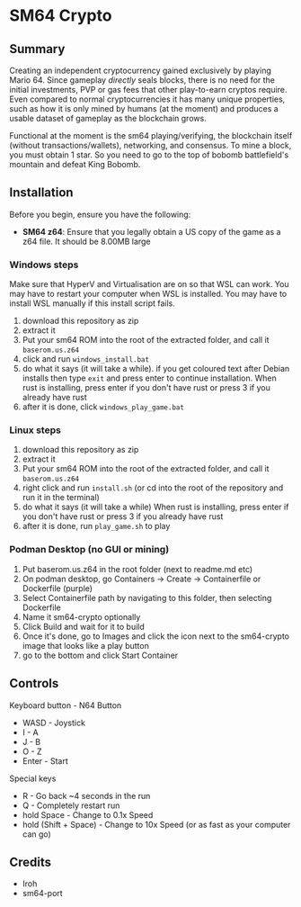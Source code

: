 # SM64 Crypto
## Summary
Creating an independent cryptocurrency gained exclusively by playing Mario 64. Since gameplay *directly* seals blocks, there is no need for the initial investments, PVP or gas fees that other play-to-earn cryptos require. Even compared to normal cryptocurrencies it has many unique properties, such as how it is only mined by humans (at the moment) and produces a usable dataset of gameplay as the blockchain grows.

Functional at the moment is the sm64 playing/verifying, the blockchain itself (without transactions/wallets), networking, and consensus.
To mine a block, you must obtain 1 star. So you need to go to the top of bobomb battlefield's mountain and defeat King Bobomb.

## Installation
Before you begin, ensure you have the following:
- **SM64 z64**: Ensure that you legally obtain a US copy of the game as a z64 file. It should be 8.00MB large

### Windows steps
Make sure that HyperV and Virtualisation are on so that WSL can work. You may have to restart your computer when WSL is installed.
You may have to install WSL manually if this install script fails.

1. download this repository as zip
2. extract it
3. Put your sm64 ROM into the root of the extracted folder, and call it `baserom.us.z64`
4. click and run `windows_install.bat`
5. do what it says (it will take a while). if you get coloured text after Debian installs then type `exit` and press enter to continue installation.
  When rust is installing, press enter if you don't have rust or press 3 if you already have rust
6. after it is done, click `windows_play_game.bat`

### Linux steps
1. download this repository as zip
2. extract it
3. Put your sm64 ROM into the root of the extracted folder, and call it `baserom.us.z64`
4. right click and run `install.sh` (or cd into the root of the repository and run it in the terminal)
5. do what it says (it will take a while)
  When rust is installing, press enter if you don't have rust or press 3 if you already have rust
6. after it is done, run `play_game.sh` to play

### Podman Desktop (no GUI or mining)
1. Put baserom.us.z64 in the root folder (next to readme.md etc)
2. On podman desktop, go Containers -> Create -> Containerfile or Dockerfile (purple)
3. Select Containerfile path by navigating to this folder, then selecting Dockerfile
4. Name it sm64-crypto optionally
5. Click Build and wait for it to build
6. Once it's done, go to Images and click the icon next to the sm64-crypto image that looks like a play button
7. go to the bottom and click Start Container

## Controls
Keyboard button - N64 Button
* WASD - Joystick
* I - A
* J - B
* O - Z
* Enter - Start

Special keys
* R - Go back ~4 seconds in the run
* Q - Completely restart run
* hold Space - Change to 0.1x Speed
* hold (Shift + Space) - Change to 10x Speed (or as fast as your computer can go)


## Credits
* Iroh
* sm64-port
